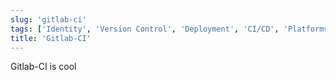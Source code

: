 ```yaml
---
slug: 'gitlab-ci'
tags: ['Identity', 'Version Control', 'Deployment', 'CI/CD', 'Platforms']
title: 'Gitlab-CI'
---
```


Gitlab-CI is cool
